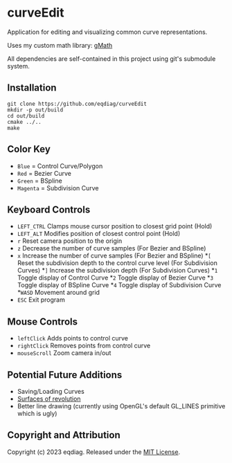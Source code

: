 # curveEdit

Application for editing and visualizing common curve representations.

Uses my custom math library: [gMath](https://github.com/eqdiag/gMath)

All dependencies are self-contained in this project using git's submodule system.

## Installation

```
git clone https://github.com/eqdiag/curveEdit
mkdir -p out/build
cd out/build
cmake ../..
make
```

## Color Key
  *  `Blue` = Control Curve/Polygon
  *  `Red` = Bezier Curve
  *  `Green` = BSpline
  *  `Magenta` = Subdivision Curve

## Keyboard Controls

  * `LEFT_CTRL` Clamps mouse cursor position to closest grid point (Hold)
  * `LEFT_ALT` Modifies position of closest control point (Hold)
  * `r` Reset camera position to the origin
  * `z` Decrease the number of curve samples (For Bezier and BSpline)
  * `x` Increase the number of curve samples (For Bezier and BSpline)
  *`[` Reset the subdivision depth to the control curve level (For Subdivision Curves)
  *`]` Increase the subdivision depth (For Subdivision Curves)
  *`1` Toggle display of Control Curve
  *`2` Toggle display of Bezier Curve
  *`3` Toggle display of BSpline Curve
  *`4` Toggle display of Subdivision Curve
  *`WASD` Movement around grid
  * `ESC` Exit program


## Mouse Controls
  * `leftClick` Adds points to control curve
  * `rightClick` Removes points from control curve
  * `mouseScroll` Zoom camera in/out

## Potential Future Additions
* Saving/Loading Curves
* [Surfaces of revolution](https://en.wikipedia.org/wiki/Surface_of_revolution#:~:text=A%20surface%20of%20revolution%20is,is%20the%20solid%20of%20revolution.)
* Better line drawing (currently using OpenGL's default GL_LINES primitive which is ugly)
                       
## Copyright and Attribution
Copyright (c) 2023 eqdiag. Released under the [MIT License](https://github.com/eqdiag/curveEdit/blob/main/LICENSE.md).
